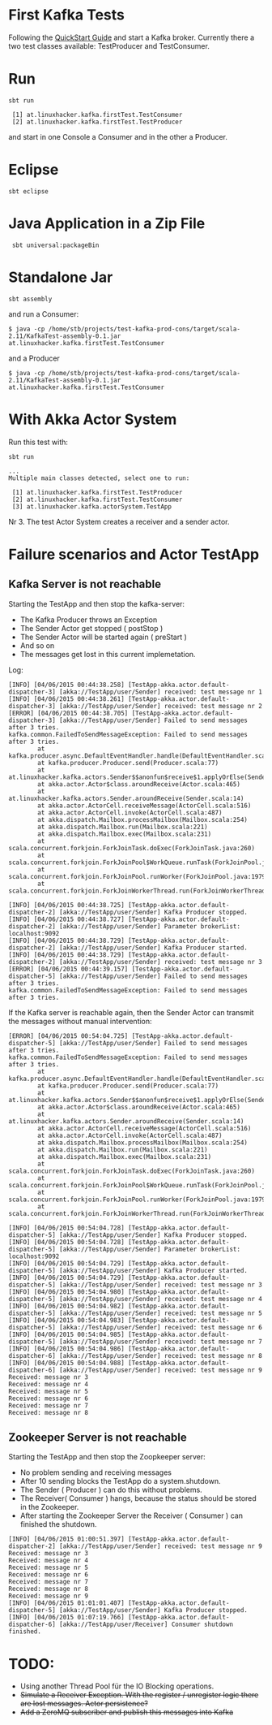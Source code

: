 # First Kafka Tests

Following the [QuickStart Guide](http://kafka.apache.org/documentation.html#quickstart) and start a Kafka broker. Currently there a two test classes available: TestProducer and TestConsumer.

# Run

```
sbt run

 [1] at.linuxhacker.kafka.firstTest.TestConsumer
 [2] at.linuxhacker.kafka.firstTest.TestProducer
```

and start in one Console a Consumer and in the other a Producer.

# Eclipse

```
sbt eclipse
```

# Java Application in a Zip File

``` sbt universal:packageBin```

# Standalone Jar

```
sbt assembly
```

and run a Consumer:

```
$ java -cp /home/stb/projects/test-kafka-prod-cons/target/scala-2.11/KafkaTest-assembly-0.1.jar at.linuxhacker.kafka.firstTest.TestConsumer
```

and a Producer

```
$ java -cp /home/stb/projects/test-kafka-prod-cons/target/scala-2.11/KafkaTest-assembly-0.1.jar at.linuxhacker.kafka.firstTest.TestConsumer
```

# With Akka Actor System

Run this test with:

```
sbt run

...
Multiple main classes detected, select one to run:

 [1] at.linuxhacker.kafka.firstTest.TestProducer
 [2] at.linuxhacker.kafka.firstTest.TestConsumer
 [3] at.linuxhacker.kafka.actorSystem.TestApp

```

Nr 3. The test Actor System creates a receiver and a sender actor. 

# Failure scenarios and Actor TestApp

## Kafka Server is not reachable

Starting the TestApp and then stop the kafka-server:

* The Kafka Producer throws an Exception
* The Sender Actor get stopped ( postStop )
* The Sender Actor will be started again ( preStart )
* And so on
* The messages get lost in this current implemetation.

Log:

```
[INFO] [04/06/2015 00:44:38.258] [TestApp-akka.actor.default-dispatcher-3] [akka://TestApp/user/Sender] received: test message nr 1
[INFO] [04/06/2015 00:44:38.261] [TestApp-akka.actor.default-dispatcher-3] [akka://TestApp/user/Sender] received: test message nr 2
[ERROR] [04/06/2015 00:44:38.705] [TestApp-akka.actor.default-dispatcher-3] [akka://TestApp/user/Sender] Failed to send messages after 3 tries.
kafka.common.FailedToSendMessageException: Failed to send messages after 3 tries.
        at kafka.producer.async.DefaultEventHandler.handle(DefaultEventHandler.scala:90)
        at kafka.producer.Producer.send(Producer.scala:77)
        at at.linuxhacker.kafka.actors.Sender$$anonfun$receive$1.applyOrElse(Sender.scala:38)
        at akka.actor.Actor$class.aroundReceive(Actor.scala:465)
        at at.linuxhacker.kafka.actors.Sender.aroundReceive(Sender.scala:14)
        at akka.actor.ActorCell.receiveMessage(ActorCell.scala:516)
        at akka.actor.ActorCell.invoke(ActorCell.scala:487)
        at akka.dispatch.Mailbox.processMailbox(Mailbox.scala:254)
        at akka.dispatch.Mailbox.run(Mailbox.scala:221)
        at akka.dispatch.Mailbox.exec(Mailbox.scala:231)
        at scala.concurrent.forkjoin.ForkJoinTask.doExec(ForkJoinTask.java:260)
        at scala.concurrent.forkjoin.ForkJoinPool$WorkQueue.runTask(ForkJoinPool.java:1339)
        at scala.concurrent.forkjoin.ForkJoinPool.runWorker(ForkJoinPool.java:1979)
        at scala.concurrent.forkjoin.ForkJoinWorkerThread.run(ForkJoinWorkerThread.java:107)

[INFO] [04/06/2015 00:44:38.725] [TestApp-akka.actor.default-dispatcher-2] [akka://TestApp/user/Sender] Kafka Producer stopped.
[INFO] [04/06/2015 00:44:38.727] [TestApp-akka.actor.default-dispatcher-2] [akka://TestApp/user/Sender] Parameter brokerList: localhost:9092
[INFO] [04/06/2015 00:44:38.729] [TestApp-akka.actor.default-dispatcher-2] [akka://TestApp/user/Sender] Kafka Producer started.
[INFO] [04/06/2015 00:44:38.729] [TestApp-akka.actor.default-dispatcher-2] [akka://TestApp/user/Sender] received: test message nr 3
[ERROR] [04/06/2015 00:44:39.157] [TestApp-akka.actor.default-dispatcher-5] [akka://TestApp/user/Sender] Failed to send messages after 3 tries.
kafka.common.FailedToSendMessageException: Failed to send messages after 3 tries.
```

If the Kafka server is reachable again, then the Sender Actor can transmit the messages without manual intervention:

```
[ERROR] [04/06/2015 00:54:04.725] [TestApp-akka.actor.default-dispatcher-5] [akka://TestApp/user/Sender] Failed to send messages after 3 tries.
kafka.common.FailedToSendMessageException: Failed to send messages after 3 tries.
        at kafka.producer.async.DefaultEventHandler.handle(DefaultEventHandler.scala:90)
        at kafka.producer.Producer.send(Producer.scala:77)
        at at.linuxhacker.kafka.actors.Sender$$anonfun$receive$1.applyOrElse(Sender.scala:38)
        at akka.actor.Actor$class.aroundReceive(Actor.scala:465)
        at at.linuxhacker.kafka.actors.Sender.aroundReceive(Sender.scala:14)
        at akka.actor.ActorCell.receiveMessage(ActorCell.scala:516)
        at akka.actor.ActorCell.invoke(ActorCell.scala:487)
        at akka.dispatch.Mailbox.processMailbox(Mailbox.scala:254)
        at akka.dispatch.Mailbox.run(Mailbox.scala:221)
        at akka.dispatch.Mailbox.exec(Mailbox.scala:231)
        at scala.concurrent.forkjoin.ForkJoinTask.doExec(ForkJoinTask.java:260)
        at scala.concurrent.forkjoin.ForkJoinPool$WorkQueue.runTask(ForkJoinPool.java:1339)
        at scala.concurrent.forkjoin.ForkJoinPool.runWorker(ForkJoinPool.java:1979)
        at scala.concurrent.forkjoin.ForkJoinWorkerThread.run(ForkJoinWorkerThread.java:107)

[INFO] [04/06/2015 00:54:04.728] [TestApp-akka.actor.default-dispatcher-5] [akka://TestApp/user/Sender] Kafka Producer stopped.
[INFO] [04/06/2015 00:54:04.728] [TestApp-akka.actor.default-dispatcher-5] [akka://TestApp/user/Sender] Parameter brokerList: localhost:9092
[INFO] [04/06/2015 00:54:04.729] [TestApp-akka.actor.default-dispatcher-5] [akka://TestApp/user/Sender] Kafka Producer started.
[INFO] [04/06/2015 00:54:04.729] [TestApp-akka.actor.default-dispatcher-5] [akka://TestApp/user/Sender] received: test message nr 3
[INFO] [04/06/2015 00:54:04.980] [TestApp-akka.actor.default-dispatcher-5] [akka://TestApp/user/Sender] received: test message nr 4
[INFO] [04/06/2015 00:54:04.982] [TestApp-akka.actor.default-dispatcher-5] [akka://TestApp/user/Sender] received: test message nr 5
[INFO] [04/06/2015 00:54:04.983] [TestApp-akka.actor.default-dispatcher-5] [akka://TestApp/user/Sender] received: test message nr 6
[INFO] [04/06/2015 00:54:04.985] [TestApp-akka.actor.default-dispatcher-5] [akka://TestApp/user/Sender] received: test message nr 7
[INFO] [04/06/2015 00:54:04.986] [TestApp-akka.actor.default-dispatcher-6] [akka://TestApp/user/Sender] received: test message nr 8
[INFO] [04/06/2015 00:54:04.988] [TestApp-akka.actor.default-dispatcher-6] [akka://TestApp/user/Sender] received: test message nr 9
Received: message nr 3
Received: message nr 4
Received: message nr 5
Received: message nr 6
Received: message nr 7
Received: message nr 8
```

## Zookeeper Server is not reachable

Starting the TestApp and then stop the Zoopkeeper server:

* No problem sending and receiving messages
* After 10 sending blocks the TestApp do a system.shutdown. 
* The Sender ( Producer ) can do this without problems. 
* The Receiver( Consumer ) hangs, because the status should be stored in the Zookeeper. 
* After starting the Zookeeper Server the Receiver ( Consumer ) can finished the shutdown.

```
[INFO] [04/06/2015 01:00:51.397] [TestApp-akka.actor.default-dispatcher-2] [akka://TestApp/user/Sender] received: test message nr 9
Received: message nr 3
Received: message nr 4
Received: message nr 5
Received: message nr 6
Received: message nr 7
Received: message nr 8
Received: message nr 9
[INFO] [04/06/2015 01:01:01.407] [TestApp-akka.actor.default-dispatcher-5] [akka://TestApp/user/Sender] Kafka Producer stopped.
[INFO] [04/06/2015 01:07:19.766] [TestApp-akka.actor.default-dispatcher-6] [akka://TestApp/user/Receiver] Consumer shutdown finished.
```

# TODO:

* Using another Thread Pool für the IO Blocking operations.
* <s>Simulate a Receiver Exception. With the register / unregister logic there are lost messages. Actor persistence?</s>
* <s>Add a ZeroMQ subscriber and publish this messages into Kafka</s>
